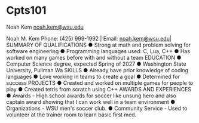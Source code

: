 # Cpts101
Noah Kem
noah.kem@wsu.edu

Noah M. Kem
Phone: (425) 999-1992 | Email: noah.kem@wsu.edu|
SUMMARY OF QUALIFICATIONS
● Strong at math and problem solving for software engineering
● Programming languages used: C, Lua, C++
● Has worked on many games before with and without a team
EDUCATION
● Computer Science degree, expected Spring of 2027
● Washington State University, Pullman Wa
SKILLS
● Already have prior knowledge of coding languages
● Love working in teams to create a goal
● Determined for success
PROJECTS
● Created and worked on multiple games for people to play
● Created tetris from scratch using C++
AWARDS AND EXPERIENCES
● Awards - High school awards for soccer like unsung hero and also captain award
showing that I can work well in a team environment
● Organizations - WSU men's soccer club.
● Community Service - Used to volunteer at the trainer room to learn basic first med.
